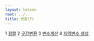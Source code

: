 ```yaml
---
layout: lesson
root: ../..
title: 변환(T)
---
```


<div class="toc" markdown="1">

1  [정렬]()
2  [구간변환]()
3  [변수계산]()
4  [지역변수 생성]()

</div>

<div name="05-"></div>

</div>


